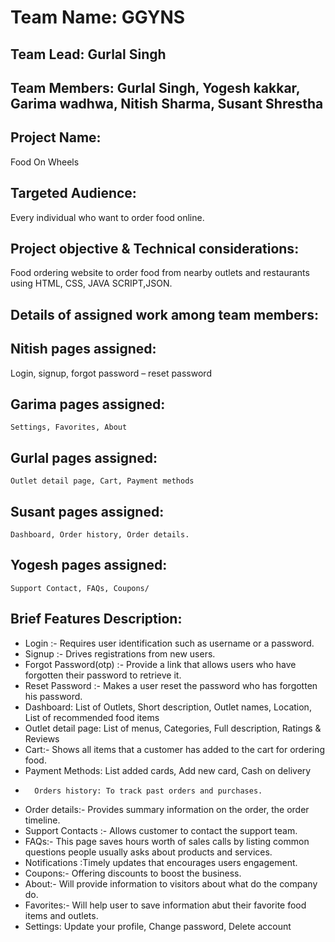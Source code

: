 # Team Name: GGYNS
## Team Lead: Gurlal Singh
## Team Members: Gurlal Singh, Yogesh kakkar, Garima wadhwa, Nitish Sharma, Susant Shrestha
## Project Name: 
Food On Wheels
## Targeted Audience:
Every individual who want to order food online.
## Project objective & Technical considerations: 
Food ordering website to order food from nearby outlets and restaurants using HTML, CSS, JAVA SCRIPT,JSON.

## Details of assigned work among team members:

## Nitish pages assigned:
Login, signup, forgot password – reset password
## Garima pages assigned:
	Settings, Favorites, About
## Gurlal pages assigned:
	Outlet detail page, Cart, Payment methods
## Susant pages assigned:
	Dashboard, Order history, Order details.
## Yogesh pages assigned: 
	Support Contact, FAQs, Coupons/
	
## Brief Features Description:
-	Login :- Requires user identification such as username or a password.
-	Signup :-  Drives registrations from new users.
-	Forgot Password(otp) :- Provide a link that allows users who have forgotten their password to retrieve it.
-	Reset Password :-  Makes a user reset the password who has forgotten his password.
-	Dashboard: List of Outlets, Short description, Outlet names, Location, List of recommended food items
-	Outlet detail page: List of menus, Categories, Full description, Ratings & Reviews
-	Cart:- Shows all items that a customer has added to the cart for ordering food.
-	Payment Methods: List added cards, Add new card, Cash on delivery
-       Orders history: To track past orders and purchases.
-	Order details:- Provides summary information on the order, the order timeline.
-	Support Contacts :- Allows customer to contact the support team.
-	FAQs:- This page saves hours worth of sales calls by listing common questions people usually asks about products and services.
-	Notifications :Timely updates that encourages users engagement.
-	Coupons:- Offering discounts to boost the business.
-	About:- Will provide information to visitors about what do the company do.
-	Favorites:- Will help user to save information abut their favorite food items and outlets.
-	Settings: Update your profile, Change password, Delete account

